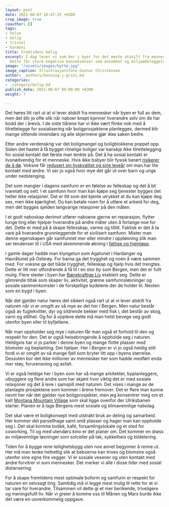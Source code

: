 ```yaml
---
layout: post
date: 2021-08-07 16:47:25 +0200
crop_image: true
coauthor: []
tags:
- helse
- bolig
- trivsel
- harmoni
title: Fremtidens bolig
excerpt: I dag lever vi som bor i byer for det meste atskilt fra mennesker og natur.
  Dette får store negative konsekvenser som ensomhet og miljøødeleggelser.
image: "/assets/images/hytte.jpg"
image_caption: Illustrasjonsfoto Gunnar Christensen
author: _authors/henning-j-grini.md
categories:
- _category/bolig.md
publish_date: 2021-08-07 00:00:00 +0200
weight: 7

---
```


Det høres litt rart ut at vi lever atskilt fra mennesker når byen er full av dem, men det blir jo ofte slik når naboer knapt kjenner hverandre selv om de har bodd der i årevis. I de siste tiårene har vi ikke vært flinke nok med å tilrettelegge for sosialisering når boligprosjektene planlegges, dermed blir mange sittende innendørs og alle skjermene gjør ikke saken bedre.

Etter andre verdenskrig var det boligmangel og boligblokkene poppet opp. Siden det hastet å få bygget rimelige boliger var kanskje ikke tilrettelegging for sosial kontakt det første man tenkte på. Det å ha sosial kontakt er livsnødvendig for et menneske. Hvis ikke babyer blir fysisk berørt [risikerer de å dø](https://www.aftenposten.no/norge/i/RGkVW/livsviktig-beroering-for-kropp-og-sjel). Voksne får [redusert sin livskvalitet og sine leveår](https://www.oslomet.no/forskning/forskningsnyheter/ensomhet-ikke-bra-for-helsa) om man har lite kontakt med andre. Vi ser jo også hvor mye det går ut over barn og unge under nedstenging.

Det som mangler i dagens samfunn er en følelse av felleskap og det å bli ivaretatt og sett. I et samfunn hvor man kan kjøpe seg tjenester bygges det heller ikke relasjoner. Det er litt som det kjente utrykket at du kan kjøpe deg sex, men ikke kjærlighet. Du kan betale noen for å utføre et arbeid for deg, men det bygges sjelden langvarige relasjoner på den måten.

I et godt naboskap derimot utfører naboene gjerne en reparasjon, flytter tunge ting eller hjelper hverandre på andre måter uten å forlange noe for det. Dette er med på å skape fellesskap, varme og tillitt. Faktisk er det å ta vare på hverandre grunnleggende for et sivilisert samfunn. Mister man denne egenskapen går samfunnet mer eller mindre i oppløsning slik man ser tendenser til i USA med skremmende økning i [fattige og hjemløse](https://www.nrk.no/urix/hva-na_-usa_-1.15257690).

I gamle dager hadde man klyngetun som Agatunet i Hardanger og Havråtunet på Osterøy. For barna ga det trygghet og noen å være sammen med. For voksne ga det både trygghet, felleskap og hjelp hvis det trengtes. Dette er litt mer utfordrende å få til i en stor by som Bergen, men det er fullt mulig. Flere steder i byen har [Bærekraftige Liv](https://www.barekraftigeliv.no/) etablert seg. Dette er glimrende tiltak som skaper liv, aktivitet, grønne samfunnsløsninger og sosiale sammenkomster i de forskjellige bydelene der de holder til. Nesten som en bygd i byen.

Når det gjelder natur høres det sikkert også rart ut at vi lever atskilt fra naturen når vi er omgitt av så mye av det her i Bergen. Men natur består også av fuglekvitter, dyr og sildrende bekker med fisk i, det består av skog, vann og stillhet. Og for å oppleve dette må man helst bevege seg godt utenfor byen eller til byfjellene.

Når man oppholder seg mye i naturen får man også et forhold til den og respekt for den. Det er også helsebringende å oppholde seg i naturen. Heldigvis har vi jo parker i denne byen og mange flotte plasser med blomster og beplanting. Det hjelper. Her i Bergen er vi jo også heldig stilt fordi vi er omgitt av så mange fjell som bryter litt opp i byens størrelse. Dessuten bor det ikke millioner av mennesker her som hadde medført enda mer støy, forurensning og asfalt.

Vi er også heldige her i byen som har så mange arkitekter, byplanleggere, utbyggere og flere andre som har skjønt hvor viktig det er med sosiale relasjoner og det å leve i samspill med naturen. Det vises i mange av de planlagte prosjektene som kommer i årene fremover. Det er flere man kunne nevnt her når det gjelder nye boligprosjekter, men jeg konsentrer meg om et kalt [Montana Mountain Village](https://3rw.no/work/montana-mountain-village/) som skal ligge ovenfor der Ulriksbanen starter. Planen er å lage Bergens mest sosiale og klimavennlige nabolag.

Det skal være et boligkonsept med utstrakt bruk av deling og samarbeid. Her kommer det parsellhage samt små plasser og hager man kan oppholde seg i. Det skal komme butikk, kafé, forsamlingslokale og et sted for coworking. Til og med utendørs kino er det planer om. Det kommer en drøss av miljøvennlige løsninger som solceller på tak, sykkelheis og bildelering.

Tiden for å bygge rene leilighetsbygg uten noe annet begynner å renne ut. Her må man tenke helhetlig slik at beboerne kan trives og blomstre også utenfor sine egne fire vegger. Vi er sosiale vesener og uten kontakt med andre forvitrer vi som mennesker. Det merker vi alle i disse tider med sosial distansering.

For å skape fremtidens mest optimale boform og samfunn er respekt for naturen en selvsagt ting. Samtidig må vi legge mest mulig til rette for at vi tar vare for hverandre. Tilsammen vil dette gi et mer berikende, triveligere og meningsfullt liv. Når vi greier å komme oss til Månen og Mars burde ikke det være en uoverkommelig oppgave.